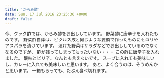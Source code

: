```yaml
---
title: 'からみ酢'
date: Sun, 17 Jul 2016 23:25:36 +0000
draft: false
---
```


今、クック酢では、からみ酢をお出ししています。 野菜酢に唐辛子を入れたものです。 野菜酢自体は、ピクルス液と同じような要領で作ったものにセロリやアスパラを漬けています。 漬けた野菜はサラダなどでお出ししているのでなくなるのですが、 酢が残ってしまってもったいない・・・ この酢に唐辛子を入れました。 酸味とピリ辛、なんとも言えないです。 スープに入れても美味しいし、カレーに入れても美味しいと思います。 あと、よく合うのは、そうめんかと思います。 一箱もらっても、たぶん食べ切れます。